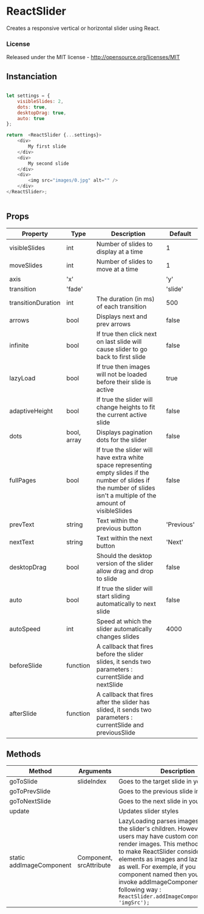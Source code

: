 # ReactSlider

Creates a responsive vertical or horizontal slider using React.

### License

Released under the MIT license - http://opensource.org/licenses/MIT

## Instanciation

```javascript

let settings = {
    visibleSlides: 2,
    dots: true,
    desktopDrag: true,
    auto: true
};

return  <ReactSlider {...settings}>
    <div>
        My first slide
    </div>
    <div>
        My second slide
    </div>
    <div>
        <img src="images/0.jpg" alt="" />
    </div>
</ReactSlider>;
        
```

## Props

| Property           | Type              | Description                                                                                                                                                              | Default    |
|--------------------|-------------------|--------------------------------------------------------------------------------------------------------------------------------------------------------------------------|------------|
| visibleSlides      | int               | Number of slides to display at a time                                                                                                                                    | 1          |
| moveSlides         | int               | Number of slides to move at a time                                                                                                                                       | 1          |
| axis               | 'x' || 'y'        | The slider axis                                                                                                                                                          | x          |
| transition         | 'fade' || 'slide' | The type of transition the slider uses                                                                                                                                   | 'slide'    |
| transitionDuration | int               | The duration (in ms) of each transition                                                                                                                                  | 500        |
| arrows             | bool              | Displays next and prev arrows                                                                                                                                            | false      |
| infinite           | bool              | If true then click next on last slide will cause slider to go back to first slide                                                                                        | false      |
| lazyLoad           | bool              | If true then images will not be loaded before their slide is active                                                                                                      | true       |
| adaptiveHeight     | bool              | If true the slider will change heights to fit the current active slide                                                                                                   | false      |
| dots               | bool, array       | Displays pagination dots for the slider                                                                                                                                  | false      |
| fullPages          | bool              | If true the slider will have extra white space representing empty slides if the number of slides if the number of slides isn't a multiple of the amount of visibleSlides | false      |
| prevText           | string            | Text within the previous button                                                                                                                                          | 'Previous' |
| nextText           | string            | Text within the next button                                                                                                                                              | 'Next'     |
| desktopDrag        | bool              | Should the desktop version of the slider allow drag and drop to slide                                                                                                    | false      |
| auto               | bool              | If true the slider will start sliding automatically to next slide                                                                                                        | false      |
| autoSpeed          | int               | Speed at which the slider automatically changes slides                                                                                                                   | 4000       |
| beforeSlide        | function          | A callback that fires before the slider slides, it sends two parameters : currentSlide and nextSlide                                                                     |            |
| afterSlide         | function          | A callback that fires after the slider has slided, it sends two parameters : currentSlide and previousSlide                                                              |            |

## Methods

| Method                   | Arguments               | Description                                                                                                                                                                                                                                                                                                                                                                                                                     |
|--------------------------|-------------------------|---------------------------------------------------------------------------------------------------------------------------------------------------------------------------------------------------------------------------------------------------------------------------------------------------------------------------------------------------------------------------------------------------------------------------------|
| goToSlide                | slideIndex              | Goes to the target slide in your slider                                                                                                                                                                                                                                                                                                                                                                                         |
| goToPrevSlide            |                         | Goes to the previous slide in your slider                                                                                                                                                                                                                                                                                                                                                                                       |
| goToNextSlide            |                         | Goes to the next slide in your slider                                                                                                                                                                                                                                                                                                                                                                                           |
| update                   |                         | Updates slider styles                                                                                                                                                                                                                                                                                                                                                                                                           |
| static addImageComponent | Component, srcAttribute | LazyLoading parses images present in the slider's children. However some users may have custom components that render images. This method allows you to make ReactSlider consider those elements as images and lazyload them as well. For exemple, if you have a component named <MyImage imgSrc="my_src.jpg"> then you would invoke addImageComponent in the following way : ``` ReactSlider.addImageComponent(MyImage, 'imgSrc'); ``` |
